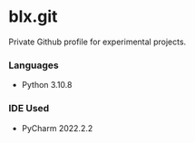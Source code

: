 # blx.git
Private Github profile for experimental projects.

### Languages
- Python 3.10.8

### IDE Used
- PyCharm 2022.2.2
